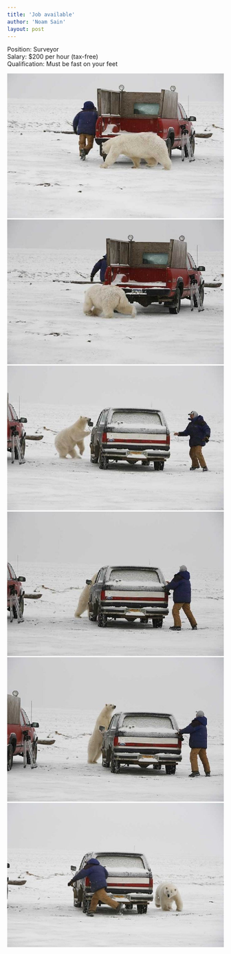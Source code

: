 ```yaml
---
title: 'Job available'
author: 'Noam Sain'
layout: post
---
```


Position: Surveyor  
Salary: $200 per hour (tax-free)  
Qualification: Must be fast on your feet  
  
![surveyor1](/assets/2012-10-surveyor1.jpg) ![surveyor2](/assets/2012-10-surveyor2.jpg) ![surveyor3](/assets/2012-10-surveyor3.jpg) ![surveyor4](/assets/2012-10-surveyor4.jpg) ![surveyor5](/assets/2012-10-surveyor5.jpg) ![surveyor7](/assets/2012-10-surveyor7.jpg)
